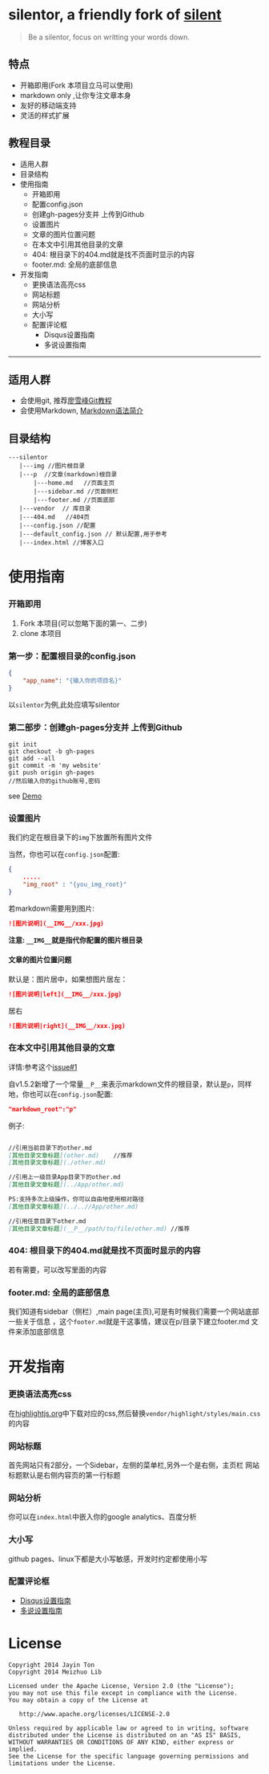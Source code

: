 silentor, a friendly fork of [silent](https://github.com/fritx/silent)
========
>Be a silentor, focus on writting your words down.

特点
----
* 开箱即用(Fork 本项目立马可以使用)
* markdown only ,让你专注文章本身
* 友好的移动端支持
* 灵活的样式扩展

教程目录
---

- 适用人群
- 目录结构
- 使用指南
    - 开箱即用
    - 配置config.json
    - 创建gh-pages分支并 上传到Github
    - 设置图片
    - 文章的图片位置问题
    - 在本文中引用其他目录的文章
    - 404: 根目录下的404.md就是找不页面时显示的内容
    - footer.md: 全局的底部信息
- 开发指南
    - 更换语法高亮css
    - 网站标题
    - 网站分析
    - 大小写
    - 配置评论框
        - Disqus设置指南
        - 多说设置指南

-----

适用人群
------

* 会使用git, 推荐[廖雪峰Git教程](http://www.liaoxuefeng.com/wiki/0013739516305929606dd18361248578c67b8067c8c017b000/)
* 会使用Markdown, [Markdown语法简介](markdown-useage.md)

目录结构
--------
```
---silentor
   |---img //图片根目录
   |---p  //文章(markdown)根目录
       |---home.md   //页面主页
       |---sidebar.md //页面侧栏
       |---footer.md //页面底部
   |---vendor  // 库目录
   |---404.md   //404页
   |---config.json //配置
   |---default_config.json // 默认配置,用于参考
   |---index.html //博客入口

```

# 使用指南

### 开箱即用

1. Fork 本项目(可以忽略下面的第一、二步)
2. clone 本项目


### 第一步：配置根目录的config.json
```json
{
    "app_name": "{输入你的项目名}"
}

```

以`silentor`为例,此处应填写silentor

### 第二部步：创建gh-pages分支并 上传到Github
```shell
git init
git checkout -b gh-pages
git add --all
git commit -m 'my website'
git push origin gh-pages
//然后输入你的github账号,密码
```

see [Demo](http://meizhuo.github.io/silentor/)

### 设置图片
我们约定在根目录下的`img`下放置所有图片文件

当然，你也可以在`config.json`配置:
```json
{
    .....
    "img_root" : "{you_img_root}"
}
```

若markdown需要用到图片:
```markdown
![图片说明](__IMG__/xxx.jpg)
```

**注意: `__IMG__`就是指代你配置的图片根目录**

#### 文章的图片位置问题

默认是：图片居中，如果想图片居左：
```markdown
![图片说明|left](__IMG__/xxx.jpg)
```

居右
```markdown
![图片说明|right](__IMG__/xxx.jpg)
```

### 在本文中引用其他目录的文章

详情:参考这个[issue#1](https://github.com/Jayin/silentor/issues/1)

自v1.5.2新增了一个常量`__P__`来表示markdown文件的根目录，默认是`p`，同样地，你也可以在`config.json`配置:

```json
"markdown_root":"p"
```

例子:
```markdown

//引用当前目录下的other.md
[其他目录文章标题](other.md)    //推荐
[其他目录文章标题](./other.md)

//引用上一级目录App目录下的other.md
[其他目录文章标题](../App/other.md)

PS:支持多次上级操作，你可以自由地使用相对路径
[其他目录文章标题](../..//App/other.md)

//引用任意目录下other.md
[其他目录文章标题](__P__/path/to/file/other.md) //推荐

```

### 404: 根目录下的404.md就是找不页面时显示的内容

若有需要，可以改写里面的内容

### footer.md: 全局的底部信息

我们知道有sidebar（侧栏）,main page(主页),可是有时候我们需要一个网站底部一些关于信息 ，这个`footer.md`就是干这事情，建议在p/目录下建立footer.md 文件来添加底部信息


# 开发指南

### 更换语法高亮css

在[highlightjs.org](https://highlightjs.org/)中下载对应的css,然后替换`vendor/highlight/styles/main.css`的内容

### 网站标题

首先网站只有2部分，一个Sidebar，左侧的菜单栏,另外一个是右侧，主页栏
网站标题默认是右侧内容页的第一行标题


### 网站分析

你可以在`index.html`中嵌入你的google analytics、百度分析


### 大小写

github pages、linux下都是大小写敏感，开发时约定都使用小写


### 配置评论框

- [Disqus设置指南](./docs/use-disqus/index.md)
- [多说设置指南](./docs/use-duoshuo/index.md)


License
===
    Copyright 2014 Jayin Ton
    Copyright 2014 Meizhuo Lib

    Licensed under the Apache License, Version 2.0 (the "License");
    you may not use this file except in compliance with the License.
    You may obtain a copy of the License at

       http://www.apache.org/licenses/LICENSE-2.0

    Unless required by applicable law or agreed to in writing, software
    distributed under the License is distributed on an "AS IS" BASIS,
    WITHOUT WARRANTIES OR CONDITIONS OF ANY KIND, either express or implied.
    See the License for the specific language governing permissions and
    limitations under the License.
